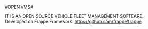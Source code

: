#OPEN VMS#

IT IS AN OPEN SOURCE VEHICLE FLEET MANAGEMENT SOFTEARE.
Developed on Frappe Framework.
https://github.com/frappe/frappe
